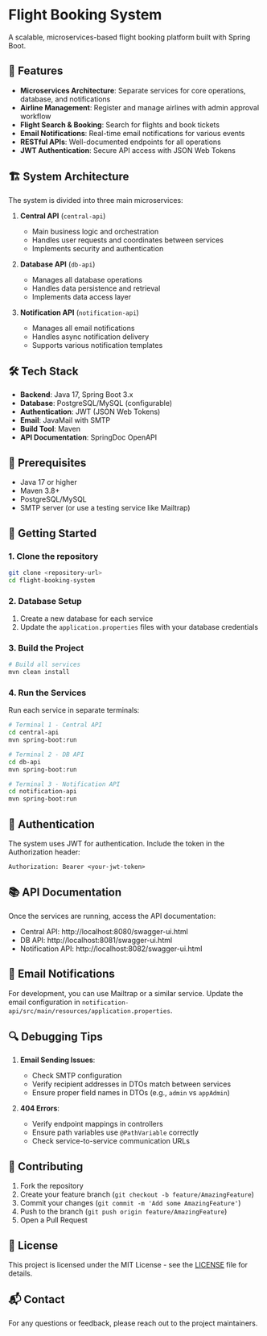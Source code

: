# Flight Booking System

A scalable, microservices-based flight booking platform built with Spring Boot.

## 🚀 Features

- **Microservices Architecture**: Separate services for core operations, database, and notifications
- **Airline Management**: Register and manage airlines with admin approval workflow
- **Flight Search & Booking**: Search for flights and book tickets
- **Email Notifications**: Real-time email notifications for various events
- **RESTful APIs**: Well-documented endpoints for all operations
- **JWT Authentication**: Secure API access with JSON Web Tokens

## 🏗️ System Architecture

The system is divided into three main microservices:

1. **Central API** (`central-api`)
   - Main business logic and orchestration
   - Handles user requests and coordinates between services
   - Implements security and authentication

2. **Database API** (`db-api`)
   - Manages all database operations
   - Handles data persistence and retrieval
   - Implements data access layer

3. **Notification API** (`notification-api`)
   - Manages all email notifications
   - Handles async notification delivery
   - Supports various notification templates

## 🛠️ Tech Stack

- **Backend**: Java 17, Spring Boot 3.x
- **Database**: PostgreSQL/MySQL (configurable)
- **Authentication**: JWT (JSON Web Tokens)
- **Email**: JavaMail with SMTP
- **Build Tool**: Maven
- **API Documentation**: SpringDoc OpenAPI

## 🔧 Prerequisites

- Java 17 or higher
- Maven 3.8+
- PostgreSQL/MySQL
- SMTP server (or use a testing service like Mailtrap)

## 🚀 Getting Started

### 1. Clone the repository
```bash
git clone <repository-url>
cd flight-booking-system
```

### 2. Database Setup
1. Create a new database for each service
2. Update the `application.properties` files with your database credentials

### 3. Build the Project
```bash
# Build all services
mvn clean install
```

### 4. Run the Services
Run each service in separate terminals:

```bash
# Terminal 1 - Central API
cd central-api
mvn spring-boot:run

# Terminal 2 - DB API
cd db-api
mvn spring-boot:run

# Terminal 3 - Notification API
cd notification-api
mvn spring-boot:run
```

## 🔐 Authentication

The system uses JWT for authentication. Include the token in the Authorization header:
```
Authorization: Bearer <your-jwt-token>
```

## 📚 API Documentation

Once the services are running, access the API documentation:
- Central API: http://localhost:8080/swagger-ui.html
- DB API: http://localhost:8081/swagger-ui.html
- Notification API: http://localhost:8082/swagger-ui.html

## 📧 Email Notifications

For development, you can use Mailtrap or a similar service. Update the email configuration in `notification-api/src/main/resources/application.properties`.

## 🔍 Debugging Tips

1. **Email Sending Issues**:
   - Check SMTP configuration
   - Verify recipient addresses in DTOs match between services
   - Ensure proper field names in DTOs (e.g., `admin` vs `appAdmin`)

2. **404 Errors**:
   - Verify endpoint mappings in controllers
   - Ensure path variables use `@PathVariable` correctly
   - Check service-to-service communication URLs

## 🤝 Contributing

1. Fork the repository
2. Create your feature branch (`git checkout -b feature/AmazingFeature`)
3. Commit your changes (`git commit -m 'Add some AmazingFeature'`)
4. Push to the branch (`git push origin feature/AmazingFeature`)
5. Open a Pull Request

## 📄 License

This project is licensed under the MIT License - see the [LICENSE](LICENSE) file for details.

## 📬 Contact

For any questions or feedback, please reach out to the project maintainers.
